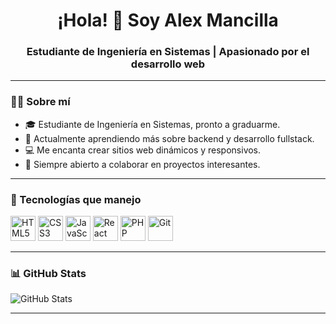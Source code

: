 <h1 align="center">¡Hola! 👋 Soy Alex Mancilla</h1>
<h3 align="center">Estudiante de Ingeniería en Sistemas | Apasionado por el desarrollo web</h3>

---

### 👨‍💻 Sobre mí
- 🎓 Estudiante de Ingeniería en Sistemas, pronto a graduarme.
- 🌱 Actualmente aprendiendo más sobre backend y desarrollo fullstack.
- 💻 Me encanta crear sitios web dinámicos y responsivos.
- 🤝 Siempre abierto a colaborar en proyectos interesantes.
<!-- - 📫 Puedes contactarme en: -->

---

### 🚀 Tecnologías que manejo

<p align="left">
  <img src="https://cdn.jsdelivr.net/gh/devicons/devicon/icons/html5/html5-original.svg" alt="HTML5" width="40" height="40"/>
  <img src="https://cdn.jsdelivr.net/gh/devicons/devicon/icons/css3/css3-original.svg" alt="CSS3" width="40" height="40"/>
  <img src="https://cdn.jsdelivr.net/gh/devicons/devicon/icons/javascript/javascript-original.svg" alt="JavaScript" width="40" height="40"/>
  <img src="https://cdn.jsdelivr.net/gh/devicons/devicon/icons/react/react-original.svg" alt="React" width="40" height="40"/>
  <img src="https://cdn.jsdelivr.net/gh/devicons/devicon/icons/php/php-original.svg" alt="PHP" width="40" height="40"/>
  <img src="https://cdn.jsdelivr.net/gh/devicons/devicon/icons/git/git-original.svg" alt="Git" width="40" height="40"/>
</p>

---

### 📊 GitHub Stats

<p align="left">
  <img src="https://github-readme-stats.vercel.app/api?username=tu-usuario&show_icons=true&theme=radical" alt="GitHub Stats"/>
</p>

---

<!-- ### 🌐 Conéctate conmigo

<p align="left">
  <a href="https://linkedin.com/in/tu-usuario" target="_blank">
    <img src="https://cdn.jsdelivr.net/gh/devicons/devicon/icons/linkedin/linkedin-original.svg" alt="LinkedIn" width="40" height="40"/>
  </a>
  <a href="mailto:tu-email@example.com">
    <img src="https://img.icons8.com/fluency/48/gmail-new.png" alt="Gmail" width="40" height="40"/>
  </a>
</p> -->

